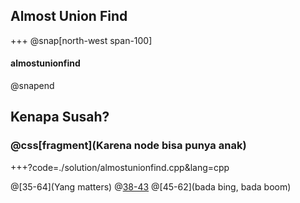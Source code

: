 ## Almost Union Find

+++
@snap[north-west span-100]
#### almostunionfind
@snapend

## Kenapa Susah?
### @css[fragment](Karena node bisa punya anak)

+++?code=./solution/almostunionfind.cpp&lang=cpp

@[35-64](Yang matters)
@[38-43](Initialization)
@[45-62](bada bing, bada boom)
